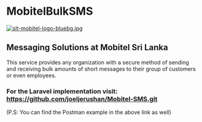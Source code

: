 # MobitelBulkSMS

[![slt-mobitel-logo-bluebg.jpg](https://i.postimg.cc/YCfBs8W5/slt-mobitel-logo-bluebg.jpg)](https://postimg.cc/CR12ZGJ7)

## Messaging Solutions at Mobitel Sri Lanka
This service provides any organization with a secure method of sending and receiving bulk amounts of short messages to their group of customers or even employees.

### For the Laravel implementation visit: https://github.com/joeljerushan/Mobitel-SMS.git
(P.S: You can find the Postman example in the above link as well)
